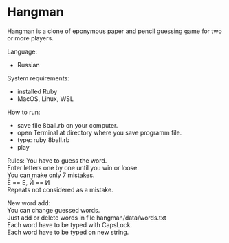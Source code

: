 # Hangman 
Hangman is a clone of eponymous paper and pencil guessing game for two or more players. 


Language:
- Russian


System requirements:
- installed Ruby
- MacOS, Linux, WSL


How to run:
- save file 8ball.rb on your computer.
- open Terminal at directory where you save programm file.
- type: ruby 8ball.rb
- play


Rules:
You have to guess the word.   
Enter letters one by one until you win or loose.   
You can make only 7 mistakes.  
Ё == Е, Й == И  
Repeats not considered as a mistake.  


New word add:  
You can change guessed words.   
Just add or delete words in file hangman/data/words.txt  
Each word have to be typed with CapsLock.  
Each word have to be typed on new string.  
